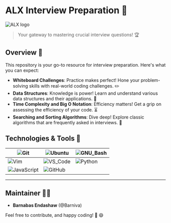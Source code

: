 
# ALX Interview Preparation :rocket:
![ALX logo](https://www.alxafrica.com/wp-content/uploads/2022/01/header-logo.png)
> Your gateway to mastering crucial interview questions! :trophy:

## Overview :book:
This repository is your go-to resource for interview preparation. Here's what you can expect:

* **Whiteboard Challenges**: Practice makes perfect! Hone your problem-solving skills with real-world coding challenges. :pencil2:
* **Data Structures**: Knowledge is power! Learn and understand various data structures and their applications. :brain:
* **Time Complexity and Big O Notation**: Efficiency matters! Get a grip on assessing the efficiency of your code. :hourglass_flowing_sand:
* **Searching and Sorting Algorithms**: Dive deep! Explore classic algorithms that are frequently asked in interviews. :diving_mask:

## Technologies & Tools :wrench:

| ![Git](https://img.shields.io/badge/≡-Git-F05032?logo=git&style=flat-square&labelColor=282828) | ![Ubuntu](https://img.shields.io/badge/≡-Ubuntu-E95420?&style=flat-square&logo=Ubuntu&labelColor=282828) | ![GNU_Bash](https://img.shields.io/badge/≡-GNU_Bash-4EAA25?logo=GNU-Bash&style=flat-square&labelColor=282828) |
|---|---|---|
| ![Vim](https://img.shields.io/badge/≡-Vim-019733?logo=Vim&style=flat-square&logoColor=019733&labelColor=282828) | ![VS_Code](https://img.shields.io/badge/≡-VS_Code-007ACC?logo=visual-studio-code&style=flat-square&logoColor=007ACC&labelColor=282828) | ![Python](https://img.shields.io/badge/≡-Python-3776AB?logo=Python&style=flat-square&labelColor=282828) |
| ![JavaScript](https://img.shields.io/badge/≡-JavaScript-F7DF1E?logo=JavaScript&style=flat-square&labelColor=282828) | ![GitHub](https://img.shields.io/badge/≡-GitHub-181717?logo=GitHub&style=flat-square&labelColor=282828) |

---

## Maintainer :man_technologist:
* **Barnabas Endashaw** (@Barniva)
  
Feel free to contribute, and happy coding! :rocket: :smile:
